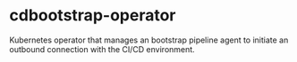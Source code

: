 # cdbootstrap-operator
Kubernetes operator that manages an bootstrap pipeline agent to initiate an outbound connection with the CI/CD environment.
